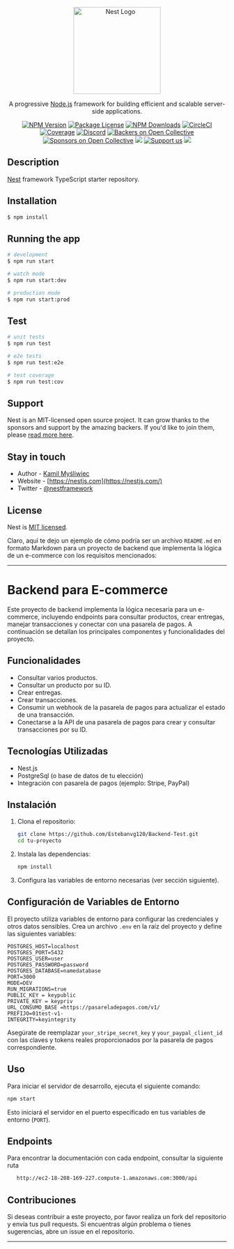 <p align="center">
  <a href="http://nestjs.com/" target="blank"><img src="https://nestjs.com/img/logo-small.svg" width="200" alt="Nest Logo" /></a>
</p>

[circleci-image]: https://img.shields.io/circleci/build/github/nestjs/nest/master?token=abc123def456
[circleci-url]: https://circleci.com/gh/nestjs/nest

  <p align="center">A progressive <a href="http://nodejs.org" target="_blank">Node.js</a> framework for building efficient and scalable server-side applications.</p>
    <p align="center">
<a href="https://www.npmjs.com/~nestjscore" target="_blank"><img src="https://img.shields.io/npm/v/@nestjs/core.svg" alt="NPM Version" /></a>
<a href="https://www.npmjs.com/~nestjscore" target="_blank"><img src="https://img.shields.io/npm/l/@nestjs/core.svg" alt="Package License" /></a>
<a href="https://www.npmjs.com/~nestjscore" target="_blank"><img src="https://img.shields.io/npm/dm/@nestjs/common.svg" alt="NPM Downloads" /></a>
<a href="https://circleci.com/gh/nestjs/nest" target="_blank"><img src="https://img.shields.io/circleci/build/github/nestjs/nest/master" alt="CircleCI" /></a>
<a href="https://coveralls.io/github/nestjs/nest?branch=master" target="_blank"><img src="https://coveralls.io/repos/github/nestjs/nest/badge.svg?branch=master#9" alt="Coverage" /></a>
<a href="https://discord.gg/G7Qnnhy" target="_blank"><img src="https://img.shields.io/badge/discord-online-brightgreen.svg" alt="Discord"/></a>
<a href="https://opencollective.com/nest#backer" target="_blank"><img src="https://opencollective.com/nest/backers/badge.svg" alt="Backers on Open Collective" /></a>
<a href="https://opencollective.com/nest#sponsor" target="_blank"><img src="https://opencollective.com/nest/sponsors/badge.svg" alt="Sponsors on Open Collective" /></a>
  <a href="https://paypal.me/kamilmysliwiec" target="_blank"><img src="https://img.shields.io/badge/Donate-PayPal-ff3f59.svg"/></a>
    <a href="https://opencollective.com/nest#sponsor"  target="_blank"><img src="https://img.shields.io/badge/Support%20us-Open%20Collective-41B883.svg" alt="Support us"></a>
  <a href="https://twitter.com/nestframework" target="_blank"><img src="https://img.shields.io/twitter/follow/nestframework.svg?style=social&label=Follow"></a>
</p>
  <!--[![Backers on Open Collective](https://opencollective.com/nest/backers/badge.svg)](https://opencollective.com/nest#backer)
  [![Sponsors on Open Collective](https://opencollective.com/nest/sponsors/badge.svg)](https://opencollective.com/nest#sponsor)-->

## Description

[Nest](https://github.com/nestjs/nest) framework TypeScript starter repository.

## Installation

```bash
$ npm install
```

## Running the app

```bash
# development
$ npm run start

# watch mode
$ npm run start:dev

# production mode
$ npm run start:prod
```

## Test

```bash
# unit tests
$ npm run test

# e2e tests
$ npm run test:e2e

# test coverage
$ npm run test:cov
```

## Support

Nest is an MIT-licensed open source project. It can grow thanks to the sponsors and support by the amazing backers. If you'd like to join them, please [read more here](https://docs.nestjs.com/support).

## Stay in touch

- Author - [Kamil Myśliwiec](https://kamilmysliwiec.com)
- Website - [https://nestjs.com](https://nestjs.com/)
- Twitter - [@nestframework](https://twitter.com/nestframework)

## License

Nest is [MIT licensed](LICENSE).

Claro, aquí te dejo un ejemplo de cómo podría ser un archivo `README.md` en formato Markdown para un proyecto de backend que implementa la lógica de un e-commerce con los requisitos mencionados:

---

# Backend para E-commerce

Este proyecto de backend implementa la lógica necesaria para un e-commerce, incluyendo endpoints para consultar productos, crear entregas, manejar transacciones y conectar con una pasarela de pagos. A continuación se detallan los principales componentes y funcionalidades del proyecto.

## Funcionalidades

- Consultar varios productos.
- Consultar un producto por su ID.
- Crear entregas.
- Crear transacciones.
- Consumir un webhook de la pasarela de pagos para actualizar el estado de una transacción.
- Conectarse a la API de una pasarela de pagos para crear y consultar transacciones por su ID.

## Tecnologías Utilizadas

- Nest.js
- PostgreSql (o base de datos de tu elección)
- Integración con pasarela de pagos (ejemplo: Stripe, PayPal)

## Instalación

1. Clona el repositorio:

   ```bash
   git clone https://github.com/Estebanvg120/Backend-Test.git
   cd tu-proyecto
   ```

2. Instala las dependencias:

   ```bash
   npm install
   ```

3. Configura las variables de entorno necesarias (ver sección siguiente).

## Configuración de Variables de Entorno

El proyecto utiliza variables de entorno para configurar las credenciales y otros datos sensibles. Crea un archivo `.env` en la raíz del proyecto y define las siguientes variables:

```
POSTGRES_HOST=localhost
POSTGRES_PORT=5432
POSTGRES_USER=user
POSTGRES_PASSWORD=password
POSTGRES_DATABASE=namedatabase
PORT=3000
MODE=DEV
RUN_MIGRATIONS=true
PUBLIC_KEY = keypublic
PRIVATE_KEY = keypriv
URL_CONSUMO_BASE =https://pasareladepagos.com/v1/
PREFIJO=01test-v1-
INTEGRITY=keyintegrity
```

Asegúrate de reemplazar `your_stripe_secret_key` y `your_paypal_client_id` con las claves y tokens reales proporcionados por la pasarela de pagos correspondiente.

## Uso

Para iniciar el servidor de desarrollo, ejecuta el siguiente comando:

```bash
npm start
```

Esto iniciará el servidor en el puerto especificado en tus variables de entorno (`PORT`).

## Endpoints
Para encontrar la documentación con cada endpoint, consultar la siguiente ruta
```bash
   http://ec2-18-208-169-227.compute-1.amazonaws.com:3000/api
   ```

## Contribuciones

Si deseas contribuir a este proyecto, por favor realiza un fork del repositorio y envía tus pull requests. Si encuentras algún problema o tienes sugerencias, abre un issue en el repositorio.

---
